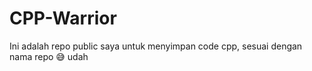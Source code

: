 # CPP-Warrior
Ini adalah repo public saya untuk menyimpan code cpp, sesuai dengan nama repo 😅
udah  
